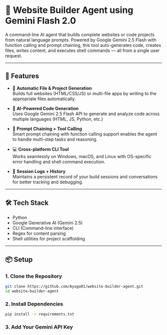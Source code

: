 # 🧠 Website Builder Agent using Gemini Flash 2.0

A command-line AI agent that builds complete websites or code projects from natural language prompts. Powered by Google Gemini 2.5 Flash with function calling and prompt chaining, this tool auto-generates code, creates files, writes content, and executes shell commands — all from a single user request.

---

## 🚀 Features

- 🔧 **Automatic File & Project Generation**  
  Builds full websites (HTML/CSS/JS) or multi-file apps by writing to the appropriate files automatically.

- 🧠 **AI-Powered Code Generation**  
  Uses Google Gemini 2.5 Flash API to generate and analyze code across multiple languages (HTML, JS, Python, etc.)

- 🧩 **Prompt Chaining + Tool Calling**  
  Smart prompt chaining with function calling support enables the agent to handle multi-step tasks and reasoning.

- 💻 **Cross-platform CLI Tool**  
  Works seamlessly on Windows, macOS, and Linux with OS-specific error handling and shell command execution.

- 📝 **Session Logs + History**  
  Maintains a persistent record of your build sessions and conversations for better tracking and debugging.

---

## 🛠️ Tech Stack

- Python
- Google Generative AI (Gemini 2.5)
- CLI (Command-line interface)
- Regex for content parsing
- Shell utilities for project scaffolding

---

## 📦 Setup

### 1. Clone the Repository
```bash
git clone https://github.com/Ayuga01/website-builder-agent.git
cd website-builder-agent
```
### 2.  Install Dependencies
``` bash
pip install -r requirements.txt
```

### 3.  Add Your Gemini API Key
